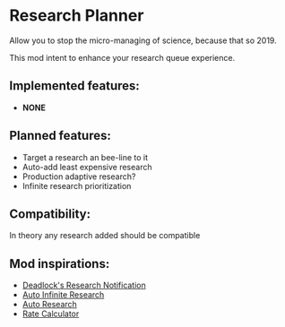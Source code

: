 # Research Planner

Allow you to stop the micro-managing of science, because that so 2019.

This mod intent to enhance your research queue experience.

## Implemented features:

- **NONE**

## Planned features:

- Target a research an bee-line to it
- Auto-add least expensive research
- Production adaptive research?
- Infinite research prioritization

## Compatibility:

In theory any research added should be compatible

## Mod inspirations:

- [Deadlock's Research Notification](https://mods.factorio.com/mod/DeadlockResearchNotifications)
- [Auto Infinite Research](https://mods.factorio.com/mod/auto-infinite-research)
- [Auto Research](https://mods.factorio.com/mod/auto-research)
- [Rate Calculator](https://mods.factorio.com/mod/RateCalculator)
